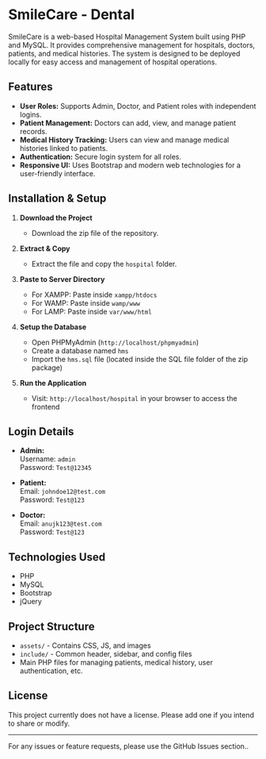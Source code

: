 # SmileCare - Dental 

SmileCare is a web-based Hospital Management System built using PHP and MySQL. It provides comprehensive management for hospitals, doctors, patients, and medical histories. The system is designed to be deployed locally for easy access and management of hospital operations.

## Features

- **User Roles:** Supports Admin, Doctor, and Patient roles with independent logins.
- **Patient Management:** Doctors can add, view, and manage patient records.
- **Medical History Tracking:** Users can view and manage medical histories linked to patients.
- **Authentication:** Secure login system for all roles.
- **Responsive UI:** Uses Bootstrap and modern web technologies for a user-friendly interface.

## Installation & Setup

1. **Download the Project**
   - Download the zip file of the repository. 

2. **Extract & Copy**
   - Extract the file and copy the `hospital` folder. 

3. **Paste to Server Directory**
   - For XAMPP: Paste inside `xampp/htdocs`
   - For WAMP: Paste inside `wamp/www`
   - For LAMP: Paste inside `var/www/html`

4. **Setup the Database**
   - Open PHPMyAdmin (`http://localhost/phpmyadmin`)
   - Create a database named `hms`
   - Import the `hms.sql` file (located inside the SQL file folder of the zip package)

5. **Run the Application**
   - Visit: `http://localhost/hospital` in your browser to access the frontend

## Login Details

- **Admin:**  
  Username: `admin`  
  Password: `Test@12345`

- **Patient:**  
  Email: `johndoe12@test.com`  
  Password: `Test@123`

- **Doctor:**  
  Email: `anujk123@test.com`  
  Password: `Test@123`

## Technologies Used

- PHP
- MySQL
- Bootstrap
- jQuery

## Project Structure

- `assets/` - Contains CSS, JS, and images
- `include/` - Common header, sidebar, and config files
- Main PHP files for managing patients, medical history, user authentication, etc.

## License

This project currently does not have a license. Please add one if you intend to share or modify.

---

For any issues or feature requests, please use the GitHub Issues section.. 
